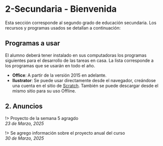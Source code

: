 # 2-Secundaria - Bienvenida

Esta sección corresponde al segundo grado de educación secundaria. Los recursos y programas usados se detallan a continuación:

## Programas a usar

El alumno deberá tener instalado en sus computadoras los programas siguientes para el desarrollo de las tareas en casa. La lista corresponde a los programas que se usarán en todo el año.

- **Office**: A partir de la versión 2015 en adelante.
- **Ilustrator**: Se puede usar directamente desde el navegador, creándose una cuenta en el sitio de [Scratch](https://scratch.mit.edu/). También se puede descargar desde el mismo sitio para su uso Offline.

## 2. Anuncios

!> Proyecto de la semana 5 agragdo<br> <i>23 de Marzo, 2025</i>

!> Se agrego información sobre el proyecto anual del curso <br> <i>30 de Marzo, 2025</i>